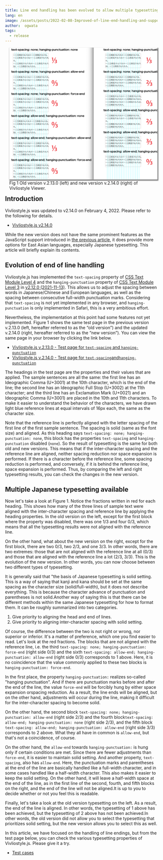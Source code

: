 ```yaml
---
title: Line end handling has been evolved to allow multiple typesetting options
lang: en
image: /assets/posts/2022-02-08-Improved-of-line-end-handling-and-support-for-page-progression-direction-in-PDF/fig-1.png
author:  ogwata
tags:
  - release
---
```

<div style="float: right; margin: 0 0 1em 1em;"><img src="/assets/posts/2022-02-08-Improved-of-line-end-handling-and-support-for-page-progression-direction-in-PDF/fig-1.png" alt="Improved of line end handling" style="width: 850px;  box-shadow: 1px 2px 2.5px 1.5px grey;" /><figcaption>Fig 1 Old version v.2.13.0 (left) and new version v.2.14.0 (right) of Vivliostyle Viewer.</figcaption></div>

## Introduction

Vivliostyle.js was updated to v2.14.0 on February 4, 2022. Please refer to the following for details.

- [Vivliostyle.js v2.14.0](https://github.com/vivliostyle/vivliostyle.js/blob/master/CHANGELOG.md#2140-2022-02-04)

While the new version does not have the same prominent features as the JavaScript support introduced in [the previous article](https://vivliostyle.org/blog/2022/01/24/JavaScript-can-now-be-used-in-typesetting-by-Vivliostyle/), it does provide more options for East Asian languages, especially Japanese typesetting. This article will briefly explain its contents.


## Evolution of end of line handling

Vivliostyle.js has implemented the `text-spacing` property of [CSS Text Module Level 4](https://web.archive.org/web/20220127113120/https://drafts.csswg.org/css-text-4/#text-spacing-property) and the `hanging-punctuation` property of [CSS Text Module Level 3](https://www.w3.org/TR/css-text-3/#hanging-punctuation-property) in [v2.12.0 (2021-11-13)](https://github.com/vivliostyle/vivliostyle.js/blob/master/CHANGELOG.md#2120-2021-11-13). This allows us to adjust the spacing between words in Japanese/Chinese and European languages, as well as the spacing between consecutive full-width punctuation marks. Considering that `text-spacing` is not yet implemented in any browser, and `hanging-punctuation` is only implemented in Safari, this is a very ambitious effort.

Nevertheless, the implementation at this point had some features not yet implemented. Figure 1 shows the same test page in the previous version v.2.13.0 (left, hereafter referred to as the “old version”) and the updated v.2.14.0 (right, hereafter referred to as the “new version”). You can view the same page in your browser by clicking the link below.

- [Vivliostyle.js v.2.13.0 - Test page for `text-spacing` and `hanging-punctuation`](https://vivliostyle.github.io/viewer/v2.13.0/#src=https://github.com/vivliostyle/vivliostyle.js/blob/master/packages/core/test/files/text-spacing/ts-hp-allow-force-end.html)
- [Vivliostyle.js v.2.14.0 - Test page for `text-spacing`and`hanging-punctuation`](https://vivliostyle.org/viewer/#src=https://raw.githack.com/vivliostyle/vivliostyle.js/master/packages/core/test/files/text-spacing/ts-hp-allow-force-end.html)

The headings in the test page are the properties and their values that are applied. The sample sentences are all the same: the first line has an Ideographic Comma (U+3001) at the 10th character, which is the end of the line; the second line has an Ideographic Full Stop (U+3002) at the 11th character; and the third line has an Exclamation Mark (U+0021) and an Ideographic Comma (U+3001) are placed in the 10th and 11th characters. To make it easier to understand the behavior of the characters, we have drawn light blue reference lines at equal intervals of 16px each, the same as the character size.

Note that the reference line is perfectly aligned with the letter spacing of the first line of the first sample sentence. The spacing is solid (same as the font size) and aligned. As this heading says `text-spacing: none; hanging-punctuation: none`, this block has the properties `text-spacing` and `hanging-punctuation` disabled (`none`). So the result of typesetting is the same for both old and new versions. This means that if the inter-character spacing and the reference line are aligned, neither spacing reduction nor space expansion is performed. If there is a character before the reference line, some spacing reduction is performed, and conversely, if it is behind the reference line, space expansion is performed. Thus, by comparing the left and right typesetting results, you can check the changes in the new version.

## Multiple Japanese typesetting available

Now let's take a look at Figure 1. Notice the fractions written in red for each heading. This shows how many of the three lines of sample text were aligned with the inter-character spacing and  reference line by applying the heading properties. In the old version on the left, except for the first block where the property was disabled, there was one 1/3 and four 0/3, which means that all the typesetting results were not aligned with the reference line.

On the other hand, what about the new version on the right, except for the first block, there are two 0/3, two 2/3, and one 3/3. In other words, there are two extremes: those that are not aligned with the  reference line at all (0/3) and those that are aligned with the  reference line a lot (2/3, 3/3). This is the evolution of the new version. In other words, you can now choose between two different types of typesetting.

It is generally said that "the basis of Japanese typesetting is solid setting. This is a way of saying that kanji and kana should be set at the same spacing as the character size (solid/full-width), but it does not describe everything. This is because the character advance of punctuation and parentheses is not solid.Another way of saying this is that there can be different methods within the same Japanese typesetting for how to format them. It can be roughly summarized into two categories.

1. Give priority to aligning the head and end of lines.
2. Give priority to aligning inter-character spacing with solid setting.

Of course, the difference between the two is not right or wrong, nor superior or inferior. It's a matter of preference, which one you find easier to read. Let's look at the red fractions. The blocks that are not aligned with the reference line, i.e. the third `text-spacing: none; hanging-punctuation: force-end` (right side 0/3) and the sixth `text-spacing: allow-end; hanging-punctuation: allow-end` (right side 0/3) corresponds to 1 above. Here, it is no coincidence that the value commonly applied to these two blocks is `hanging-punctuation: force-end`.

In the first place, the property `hanging-punctuation:` realizes so-called "hanging punctuation". And if there are punctuation marks before and after the end of the line, the value `force-end` will be forcibly hung by either space expansion orspacing reduction. As a result, the line ends will be aligned, but on the other hand, adjustments will occur during the line, making it difficult for the inter-character spacing to become solid.

On the other hand, the second block `text-spacing: none; hanging-punctuation: allow-end` (right side 2/3) and the fourth block`text-spacing: allow-end; hanging-punctuation: none` (right side 2/3), and the fifth block `text-spacing: allow-end; hanging-punctuation: allow-end` (right side 3/3) corresponds to 2 above. What they all have in common is `allow-end`, but that's not a coincidence, of course.

On the other hand, the `allow-end` towards `hanging-punctuation:` is hung only if certain conditions are met. Since there are fewer adjustments than `force-end`, it is easier to maintain solid setting. And another property, `text-spacing`, also has `allow-end`. Here, the punctuation marks and parentheses at the end of the line are basically handled like a full-width character, and in some cases handled like a half-width character.  This also makes it easier to keep the solid setting. On the other hand, it will leave a half-width space at the end of the line, as in the first line of the second, fourth, and fifth blocks on the right, and the end of the line will not be aligned.It is up to you to decide whether or not you feel this is readable.

Finally, let's take a look at the old version typesetting on the left. As a result, the end of the line is aligned. In other words, the typesetting of 1 above has been achieved, but the typesetting of 2 above has not been achieved.In other words, the old version did not allow you to select the typesetting that prioritizes solid setting, but the new version allows you to select this as well.

In this article, we have focused on the handling of line endings, but from the test page below, you can check the various typesetting properties of Vivliostyle.js. Please give it a try.

- [Test cases](https://raw.githack.com/vivliostyle/vivliostyle.js/master/packages/core/test/files/)